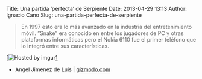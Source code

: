 Title: Una partida ’perfecta’ de Serpiente
Date: 2013-04-29 13:13
Author: Ignacio Cano
Slug: una-partida-perfecta-de-serpiente

> En 1997 esto era lo más avanzado en la industria del entretenimiento
> móvil. ”Snake” era conocido en entre los jugadores de PC y otras
> plataformas informáticas pero el Nokia 6110 fue el primer teléfono que
> lo integró entre sus características.

[![Hosted by imgur](http://i.imgur.com/dAtcCfH.gif)[1]

- Angel Jimenez de Luis | [gizmodo.com][]

  [1]: http://i.imgur.com/dAtcCfH
    "Un partida 'perfecta' de Serpiente"
  [gizmodo.com]: http://es.gizmodo.com/un-partida-perfecta-de-serpiente-472150126
    "Un partida 'perfecta' de Serpiente"
